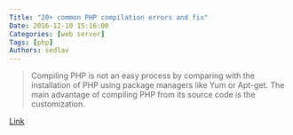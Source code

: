 ```yaml
---
Title: "20+ common PHP compilation errors and fix"
Date: 2016-12-10 15:16:00
Categories: [web server]
Tags: [php]
Authors: sedlav
---
```


> Compiling PHP is not an easy process by comparing with the installation of PHP using package managers like Yum or Apt-get. The main advantage of compiling PHP from its source code is the customization.

[Link](https://crybit.com/20-common-php-compilation-errors-and-fix-unix/)
